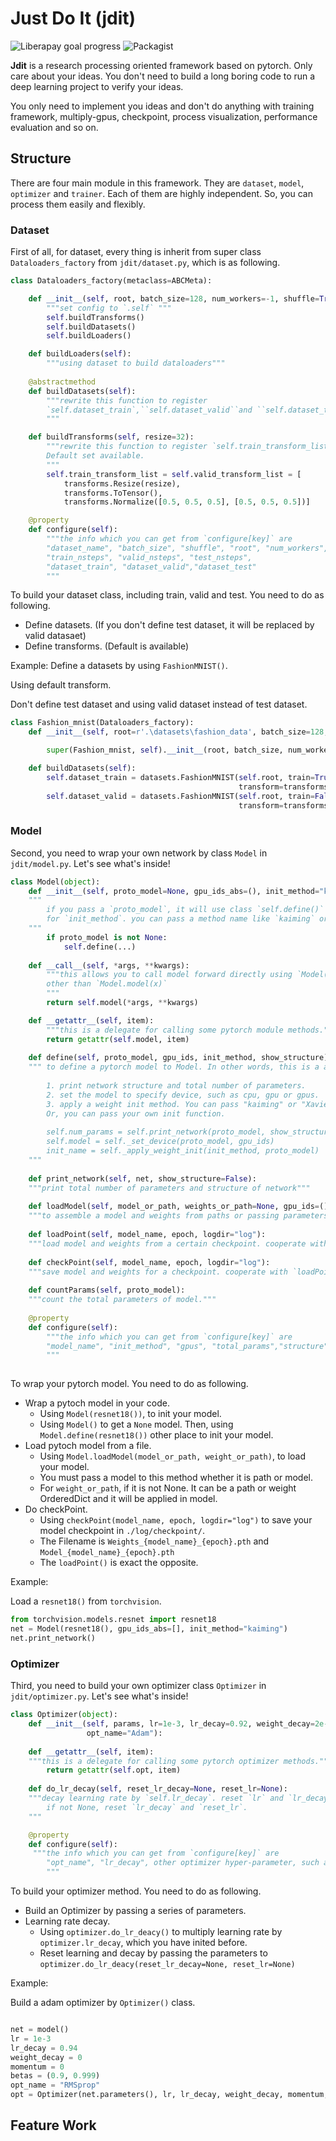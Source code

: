 # Just Do It (jdit)

![Liberapay goal progress](https://img.shields.io/badge/goal%20progress-95%25-green.svg)
![Packagist](https://img.shields.io/packagist/l/doctrine/orm.svg)

**Jdit** is a research processing oriented framework based on pytorch. Only care about your ideas. 
You don't need to build a long boring code to run a deep learning project to verify your ideas.

You only need to implement you ideas and 
don't do anything with training framework, multiply-gpus, checkpoint, process visualization, performance evaluation and so on.
## Structure
There are four main module in this framework. They are `dataset`, `model`, `optimizer` and `trainer`.
Each of them are highly independent. So, you can process them easily and flexibly.
###  Dataset
First of all, for dataset, every thing is inherit from super class `Dataloaders_factory` 
from `jdit/dataset.py`, which is as following.


```python
class Dataloaders_factory(metaclass=ABCMeta):

    def __init__(self, root, batch_size=128, num_workers=-1, shuffle=True):
        """set config to `.self` """
        self.buildTransforms()
        self.buildDatasets()
        self.buildLoaders()

    def buildLoaders(self):
        """using dataset to build dataloaders"""
        
    @abstractmethod
    def buildDatasets(self):
        """rewrite this function to register 
        `self.dataset_train`,``self.dataset_valid``and ``self.dataset_test``
        """

    def buildTransforms(self, resize=32):
        """rewrite this function to register `self.train_transform_list`. 
        Default set available.
        """
        self.train_transform_list = self.valid_transform_list = [
            transforms.Resize(resize),
            transforms.ToTensor(),
            transforms.Normalize([0.5, 0.5, 0.5], [0.5, 0.5, 0.5])]

    @property
    def configure(self):
        """the info which you can get from `configure[key]` are
        "dataset_name", "batch_size", "shuffle", "root", "num_workers",
        "train_nsteps", "valid_nsteps", "test_nsteps", 
        "dataset_train", "dataset_valid","dataset_test"
        """

```
To build your dataset class, including train, valid and test. You need to do as following. 
* Define datasets. (If you don't define test dataset, it will be replaced by valid datasaet)
* Define transforms. (Default is available)

Example:
Define a datasets by using `FashionMNIST()`. 

Using default transform.

Don't define test dataset and using valid dataset  instead of test dataset. 

```python
class Fashion_mnist(Dataloaders_factory):
    def __init__(self, root=r'.\datasets\fashion_data', batch_size=128, num_workers=-1):

        super(Fashion_mnist, self).__init__(root, batch_size, num_workers)

    def buildDatasets(self):
        self.dataset_train = datasets.FashionMNIST(self.root, train=True, download=True,
                                                   transform=transforms.Compose(self.train_transform_list))
        self.dataset_valid = datasets.FashionMNIST(self.root, train=False, download=True,
                                                   transform=transforms.Compose(self.valid_transform_list))
```

###  Model
Second, you need to wrap your own network by class `Model` in `jdit/model.py`.
Let's see what's inside!

```python
class Model(object):
    def __init__(self, proto_model=None, gpu_ids_abs=(), init_method="kaiming", show_structure=False):
    """ 
        if you pass a `proto_model`, it will use class `self.define()` to init it.
        for `init_method`. you can pass a method name like `kaiming` or `xavair`       
    """
        if proto_model is not None:
            self.define(...)
            
    def __call__(self, *args, **kwargs):
        """this allows you to call model forward directly using `Model(x)`, 
        other than `Model.model(x)`  
        """
        return self.model(*args, **kwargs)

    def __getattr__(self, item):
        """this is a delegate for calling some pytorch module methods."""        
        return getattr(self.model, item)
        
    def define(self, proto_model, gpu_ids, init_method, show_structure):
    """ to define a pytorch model to Model. In other words, this is a assemble method.
        
        1. print network structure and total number of parameters.
        2. set the model to specify device, such as cpu, gpu or gpus.
        3. apply a weight init method. You can pass "kaiming" or "Xavier" for simplicity.
        Or, you can pass your own init function.
        
        self.num_params = self.print_network(proto_model, show_structure)
        self.model = self._set_device(proto_model, gpu_ids)
        init_name = self._apply_weight_init(init_method, proto_model)
    """ 
    
    def print_network(self, net, show_structure=False):
    """print total number of parameters and structure of network"""
            
    def loadModel(self, model_or_path, weights_or_path=None, gpu_ids=(), is_eval=True):
    """to assemble a model and weights from paths or passing parameters."""
    
    def loadPoint(self, model_name, epoch, logdir="log"):
    """load model and weights from a certain checkpoint. cooperate with `checkPoint()`"""
    
    def checkPoint(self, model_name, epoch, logdir="log"):
    """save model and weights for a checkpoint. cooperate with `loadPoint()`"""
    
    def countParams(self, proto_model):
    """count the total parameters of model."""
    
    @property
    def configure(self):
        """the info which you can get from `configure[key]` are
        "model_name", "init_method", "gpus", "total_params","structure"
        """
  
```
To wrap your pytorch model. You need to do as following. 
* Wrap a pytoch model in your code.
    * Using `Model(resnet18())`, to init your model.
    * Using `Model()` to get a `None` model.
  Then, using  `Model.define(resnet18())` other place to init your model.
* Load pytoch model from a file.
    * Using `Model.loadModel(model_or_path, weight_or_path)`, to load your model.
    * You must pass a model to this method whether it is path or model.
    * For `weight_or_path`, if it is not None. 
   It can be a path or weight OrderedDict and it will be applied in model.
* Do checkPoint.
    * Using `checkPoint(model_name, epoch, logdir="log")` to save your model checkpoint in `./log/checkpoint/`.
    * The Filename is `Weights_{model_name}_{epoch}.pth` and `Model_{model_name}_{epoch}.pth`
    * The `loadPoint()` is exact the opposite.
    
Example:

Load a `resnet18()` from `torchvision`.

```python
from torchvision.models.resnet import resnet18
net = Model(resnet18(), gpu_ids_abs=[], init_method="kaiming")
net.print_network()
```

###  Optimizer
Third, you need to build your own optimizer class `Optimizer` in `jdit/optimizer.py`. Let's see what's inside!
```python
class Optimizer(object):
    def __init__(self, params, lr=1e-3, lr_decay=0.92, weight_decay=2e-5, momentum=0., betas=(0.9, 0.999),
                 opt_name="Adam"):
    
    def __getattr__(self, item):
    """this is a delegate for calling some pytorch optimizer methods."""        
        return getattr(self.opt, item)
        
    def do_lr_decay(self, reset_lr_decay=None, reset_lr=None):
    """decay learning rate by `self.lr_decay`. reset `lr` and `lr_decay`
        if not None, reset `lr_decay` and `reset_lr`.
    """

    @property
    def configure(self):
     """the info which you can get from `configure[key]` are
        "opt_name", "lr_decay", other optimizer hyper-parameter, such as "weight_decay", "momentum", "betas".
        """
```
To build your optimizer method. You need to do as following. 
* Build an Optimizer by passing a series of parameters.
* Learning rate decay.
    * Using `optimizer.do_lr_deacy()` to multiply learning rate by `optimizer.lr_decay`, which you have inited before.
    * Reset learning and decay by passing the parameters to `optimizer.do_lr_deacy(reset_lr_decay=None, reset_lr=None)`

Example:

Build a adam optimizer by `Optimizer()` class.

```python

net = model()
lr = 1e-3
lr_decay = 0.94 
weight_decay = 0 
momentum = 0
betas = (0.9, 0.999)
opt_name = "RMSprop"
opt = Optimizer(net.parameters(), lr, lr_decay, weight_decay, momentum, betas, opt_name)
```


## Feature Work

